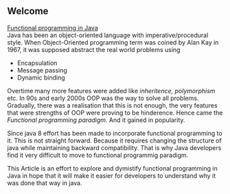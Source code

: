 ## Welcome

[Functional programming in Java](articles/functionalProgrammingInJava.md)\
Java has been an object-oriented language with imperative/procedural style. When Object-Oriented programming term was coined by Alan Kay in 1967, it was supposed abstract the real world problems using 
* Encapsulation
* Message passing
* Dynamic binding

Overtime many more features were added like *inheritence, polymorphism* etc. In 90s and early 2000s OOP was the way to solve all problems. 
Gradually, there was a realisation that this is not enough, the very features that were strengths of OOP were proving to be hinderence. 
Hence came the *Functional programming paradigm*. And it gained in popularity.

Since java 8 effort has been made to incorporate functional programming to it. This is not straight forward. Because it requires changing the structure of java while maintaining backward compatibility.
That is why Java developers find it very difficult to move to functional programmig paradigm.

This Article is an effort to explore and dymistify functional programming in Java in hope that it will make it easier for developers to understand why it was done that way in java.
